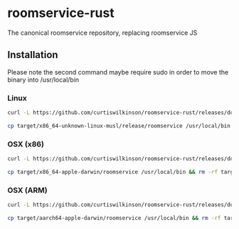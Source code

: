 # roomservice-rust
The canonical roomservice repository, replacing roomservice JS

## Installation

Please note the second command maybe require sudo in order to move the binary into /usr/local/bin

### Linux

```sh
curl -L https://github.com/curtiswilkinson/roomservice-rust/releases/download/v4.0.1/x86_64-unknown-linux-musl.tar.gz | tar xz
 
cp target/x86_64-unknown-linux-musl/release/roomservice /usr/local/bin && rm -rf target roomservice.tar.gz
```

### OSX (x86)

```sh
curl -L https://github.com/curtiswilkinson/roomservice-rust/releases/download/v4.0.1/x86_64-apple-darwin.tar.gz | tar xz
 
cp target/x86_64-apple-darwin/roomservice /usr/local/bin && rm -rf target roomservice.tar.gz

```

### OSX (ARM)

```sh
curl -L https://github.com/curtiswilkinson/roomservice-rust/releases/download/v4.0.1/aarch64-apple-darwin.tar.gz | tar xz
 
cp target/aarch64-apple-darwin/roomservice /usr/local/bin && rm -rf target roomservice.tar.gz

```
